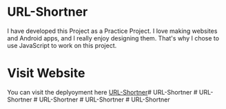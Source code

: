 # URL-Shortner
I have developed this Project as a Practice Project. 
I love making websites and Android apps, and I really enjoy designing them. That's why I chose to use JavaScript to work on this project.

# Visit Website
You can visit the deplyoyment here
[URL-Shortner](https://trial-f3b86.web.app/)#   U R L - S h o r t n e r  
 #   U R L - S h o r t n e r  
 #   U R L - S h o r t n e r  
 #   U R L - S h o r t n e r  
 #   U R L - S h o r t n e r  
 